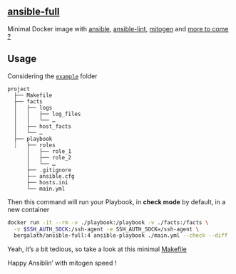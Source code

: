 ## [ansible-full](https://hub.docker.com/r/bergalath/ansible-full)

Minimal Docker image with [ansible](https://docs.ansible.com/ansible/latest/), [ansible-lint](https://ansible.readthedocs.io/projects/lint/), [mitogen](https://mitogen.networkgenomics.com/ansible_detailed.html) and [more to come ?](https://github.com/fboender/ansible-cmdb)

## Usage

Considering the [`example`](example) folder

```
project
  ├── Makefile
  ├── facts
  │   ├── logs
  │   │   ├── log_files
  │   │   └── …
  │   ├── host_facts
  │   └── …
  ├── playbook
  ┊   ├── roles
      │   ├── role_1
      │   ├── role_2
      │   └── …
      ├── .gitignore
      ├── ansible.cfg
      ├── hosts.ini
      └── main.yml
```

Then this command will run your Playbook, in **check mode** by default, in a new container

```bash
docker run -it --rm -v ./playbook:/playbook -v ./facts:/facts \
  -v $SSH_AUTH_SOCK:/ssh-agent -e SSH_AUTH_SOCK=/ssh-agent \
  bergalath/ansible-full:4 ansible-playbook ./main.yml --check --diff
```

Yeah, it’s a bit tedious, so take a look at this minimal [Makefile](example/Makefile)

Happy Ansiblin’ with mitogen speed !
